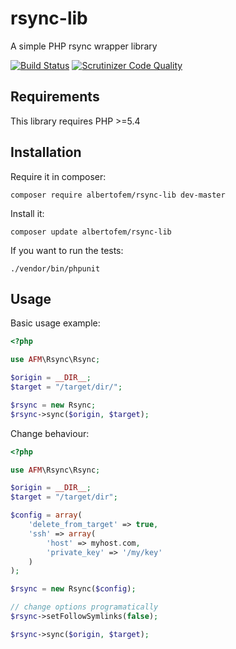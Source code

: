 rsync-lib
=========

A simple PHP rsync wrapper library

[![Build Status](https://secure.travis-ci.org/albertofem/rsync-lib.png?branch=master)](http://travis-ci.org/albertofem/rsync-lib) [![Scrutinizer Code Quality](https://scrutinizer-ci.com/g/albertofem/rsync-lib/badges/quality-score.png?s=e6f2859cbe311a4bd952cdedd78ab0817e4e4c3d)](https://scrutinizer-ci.com/g/albertofem/rsync-lib/)

Requirements
----

This library requires PHP >=5.4

Installation
--------

Require it in composer:

    composer require albertofem/rsync-lib dev-master

Install it:

    composer update albertofem/rsync-lib

If you want to run the tests:

    ./vendor/bin/phpunit

Usage
---------

Basic usage example:

```php
<?php

use AFM\Rsync\Rsync;

$origin = __DIR__;
$target = "/target/dir/";

$rsync = new Rsync;
$rsync->sync($origin, $target);
```

Change behaviour:

```php
<?php

use AFM\Rsync\Rsync;

$origin = __DIR__;
$target = "/target/dir";

$config = array(
    'delete_from_target' => true, 
    'ssh' => array(
        'host' => myhost.com, 
        'private_key' => '/my/key'
    )
);

$rsync = new Rsync($config);

// change options programatically
$rsync->setFollowSymlinks(false);

$rsync->sync($origin, $target);
```